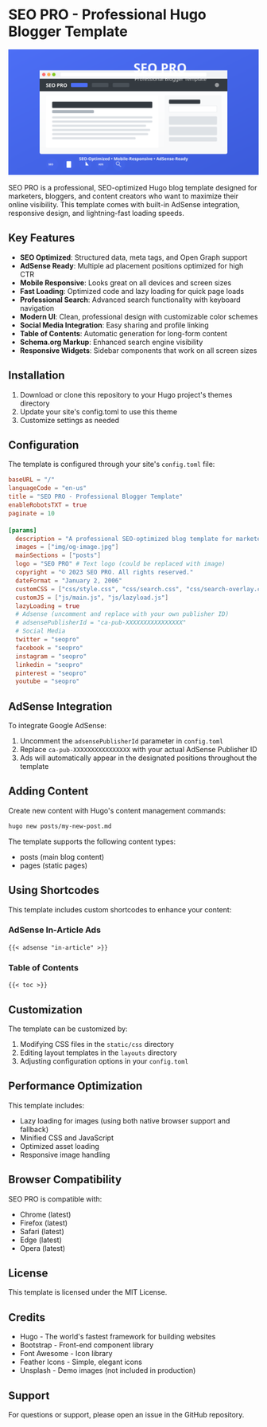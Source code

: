 # SEO PRO - Professional Hugo Blogger Template

![SEO PRO](static/img/seo-pro-featured.svg)

SEO PRO is a professional, SEO-optimized Hugo blog template designed for marketers, bloggers, and content creators who want to maximize their online visibility. This template comes with built-in AdSense integration, responsive design, and lightning-fast loading speeds.

## Key Features

- **SEO Optimized**: Structured data, meta tags, and Open Graph support
- **AdSense Ready**: Multiple ad placement positions optimized for high CTR
- **Mobile Responsive**: Looks great on all devices and screen sizes
- **Fast Loading**: Optimized code and lazy loading for quick page loads
- **Professional Search**: Advanced search functionality with keyboard navigation
- **Modern UI**: Clean, professional design with customizable color schemes
- **Social Media Integration**: Easy sharing and profile linking
- **Table of Contents**: Automatic generation for long-form content
- **Schema.org Markup**: Enhanced search engine visibility
- **Responsive Widgets**: Sidebar components that work on all screen sizes

## Installation

1. Download or clone this repository to your Hugo project's themes directory
2. Update your site's config.toml to use this theme
3. Customize settings as needed

## Configuration

The template is configured through your site's `config.toml` file:

```toml
baseURL = "/"
languageCode = "en-us"
title = "SEO PRO - Professional Blogger Template"
enableRobotsTXT = true
paginate = 10

[params]
  description = "A professional SEO-optimized blog template for marketers and content creators"
  images = ["img/og-image.jpg"]
  mainSections = ["posts"]
  logo = "SEO PRO" # Text logo (could be replaced with image)
  copyright = "© 2023 SEO PRO. All rights reserved."
  dateFormat = "January 2, 2006"
  customCSS = ["css/style.css", "css/search.css", "css/search-overlay.css", "css/adsense.css"]
  customJS = ["js/main.js", "js/lazyload.js"]
  lazyLoading = true
  # Adsense (uncomment and replace with your own publisher ID)
  # adsensePublisherId = "ca-pub-XXXXXXXXXXXXXXXX"
  # Social Media
  twitter = "seopro"
  facebook = "seopro"
  instagram = "seopro"
  linkedin = "seopro"
  pinterest = "seopro"
  youtube = "seopro"
```

## AdSense Integration

To integrate Google AdSense:

1. Uncomment the `adsensePublisherId` parameter in `config.toml`
2. Replace `ca-pub-XXXXXXXXXXXXXXXX` with your actual AdSense Publisher ID
3. Ads will automatically appear in the designated positions throughout the template

## Adding Content

Create new content with Hugo's content management commands:

```bash
hugo new posts/my-new-post.md
```

The template supports the following content types:
- posts (main blog content)
- pages (static pages)

## Using Shortcodes

This template includes custom shortcodes to enhance your content:

### AdSense In-Article Ads
```
{{< adsense "in-article" >}}
```

### Table of Contents
```
{{< toc >}}
```

## Customization

The template can be customized by:

1. Modifying CSS files in the `static/css` directory
2. Editing layout templates in the `layouts` directory
3. Adjusting configuration options in your `config.toml`

## Performance Optimization

This template includes:

- Lazy loading for images (using both native browser support and fallback)
- Minified CSS and JavaScript
- Optimized asset loading
- Responsive image handling

## Browser Compatibility

SEO PRO is compatible with:
- Chrome (latest)
- Firefox (latest)
- Safari (latest)
- Edge (latest)
- Opera (latest)

## License

This template is licensed under the MIT License.

## Credits

- Hugo - The world's fastest framework for building websites
- Bootstrap - Front-end component library
- Font Awesome - Icon library
- Feather Icons - Simple, elegant icons
- Unsplash - Demo images (not included in production)

## Support

For questions or support, please open an issue in the GitHub repository.